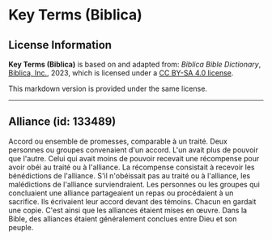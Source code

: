 # Key Terms (Biblica)

## License Information

**Key Terms (Biblica)** is based on and adapted from: _Biblica Bible Dictionary_, [Biblica, Inc.](https://www.biblica.com/), 2023, which is licensed under a [CC BY-SA 4.0 license](https://creativecommons.org/licenses/by-sa/4.0/legalcode.en).

This markdown version is provided under the same license.



--------------------------------

## Alliance (id: 133489)

Accord ou ensemble de promesses, comparable à un traité. Deux personnes ou groupes convenaient d'un accord. L'un avait plus de pouvoir que l'autre. Celui qui avait moins de pouvoir recevait une récompense pour avoir obéi au traité ou à l'alliance. La récompense consistait à recevoir les bénédictions de l'alliance. S'il n'obéissait pas au traité ou à l'alliance, les malédictions de l'alliance surviendraient. Les personnes ou les groupes qui concluaient une alliance partageaient un repas ou procédaient à un sacrifice. Ils écrivaient leur accord devant des témoins. Chacun en gardait une copie. C'est ainsi que les alliances étaient mises en œuvre. Dans la Bible, des alliances étaient généralement conclues entre Dieu et son peuple.


